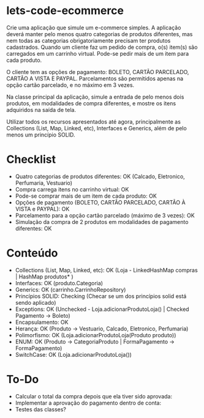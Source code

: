 # lets-code-ecommerce

Crie uma aplicação que simule um e-commerce simples. A aplicação deverá manter pelo menos quatro categorias de produtos diferentes, mas nem todas as categorias obrigatoriamente precisam ter produtos cadastrados. Quando um cliente faz um pedido de compra, o(s) item(s) são carregados em um carrinho virtual. Pode-se pedir mais de um item para cada produto.

O cliente tem as opções de pagamento: BOLETO, CARTÃO PARCELADO, CARTÃO A VISTA E PAYPAL. Parcelamentos são permitidos apenas na opção cartão parcelado, e no máximo em 3 vezes.

Na classe principal da aplicação, simule a entrada de pelo menos dois produtos, em modalidades de compra diferentes, e mostre os itens adquiridos na saída de tela.

Utilizar todos os recursos apresentados até agora, principalmente as Collections (List, Map, Linked, etc), Interfaces e Generics, além de pelo menos um princípio SOLID.

# Checklist

- Quatro categorias de produtos diferentes: OK (Calcado, Eletronico, Perfumaria, Vestuario)
- Compra carrega itens no carrinho virtual: OK
- Pode-se comprar mais de um item de cada produto: OK
- Opções de pagamento (BOLETO, CARTÃO PARCELADO, CARTÃO À VISTA e PAYPAL): OK
- Parcelamento para a opção cartão parcelado (máximo de 3 vezes): OK
- Simulação da compra de 2 produtos em modalidades de pagamento diferentes: OK

# Conteúdo

- Collections (List, Map, Linked, etc): OK (Loja - LinkedHashMap compras | HashMap produtos\* )
- Interfaces: OK (produto.Categoria)
- Generics: OK (carrinho.CarrinhoRepository)
- Princípios SOLID: Checking (Checar se um dos princípios solid está sendo aplicado)
- Exceptions: OK (Unchecked - Loja.adicionarProdutoLoja() | Checked Pagamento -> Boleto)
- Encapsulamento: OK
- Herança: OK (Produto -> Vestuario, Calcado, Eletronico, Perfumaria)
- Polimorfismo: OK (Loja.adicionarProdutoLoja(Produto produto))
- ENUM: OK (Produto -> CategoriaProduto | FormaPagamento -> FormaPagamento)
- SwitchCase: OK (Loja.adicionarProdutoLoja())

# To-Do

- Calcular o total da compra depois que ela tiver sido aprovada:
- Implementar a aprovação do pagamento dentro de conta:
- Testes das classes?
